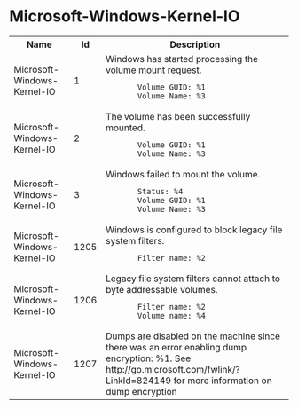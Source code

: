 # Microsoft-Windows-Kernel-IO

<table>
<colgroup><col/><col/><col/></colgroup>
<tr><th>Name</th><th>Id</th><th>Description</th></tr>
<tr><td>Microsoft-Windows-Kernel-IO</td><td>1</td><td>Windows has started processing the volume mount request.

           Volume GUID: %1
           Volume Name: %3
</td></tr>
<tr><td>Microsoft-Windows-Kernel-IO</td><td>2</td><td>The volume has been successfully mounted.

           Volume GUID: %1
           Volume Name: %3
</td></tr>
<tr><td>Microsoft-Windows-Kernel-IO</td><td>3</td><td>Windows failed to mount the volume.

           Status: %4
           Volume GUID: %1
           Volume Name: %3
</td></tr>
<tr><td>Microsoft-Windows-Kernel-IO</td><td>1205</td><td>Windows is configured to block legacy file system filters.

           Filter name: %2
</td></tr>
<tr><td>Microsoft-Windows-Kernel-IO</td><td>1206</td><td>Legacy file system filters cannot attach to byte addressable volumes.

           Filter name: %2
           Volume name: %4
</td></tr>
<tr><td>Microsoft-Windows-Kernel-IO</td><td>1207</td><td>Dumps are disabled on the machine since there was an error enabling dump encryption: %1.                  
See http://go.microsoft.com/fwlink/?LinkId=824149 for more information on dump encryption</td></tr>
</table>
